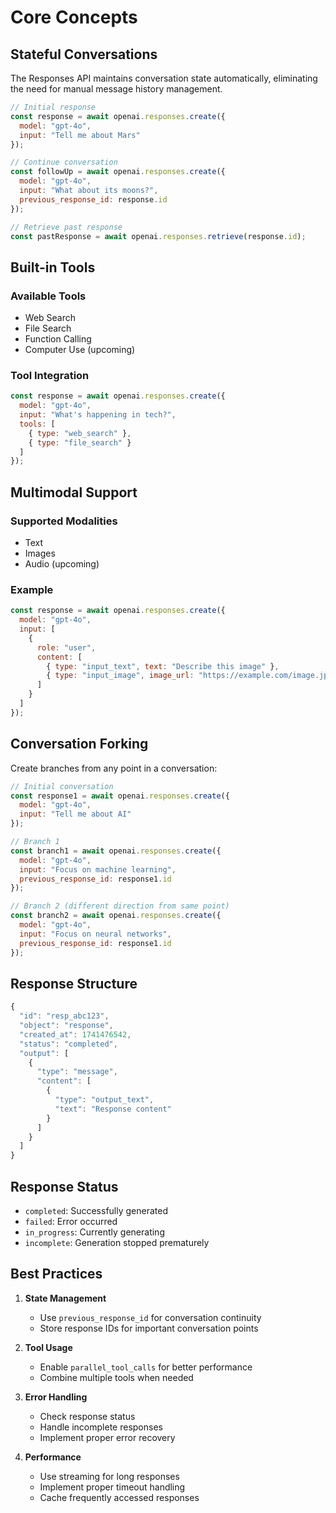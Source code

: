 # Core Concepts

## Stateful Conversations

The Responses API maintains conversation state automatically, eliminating the need for manual message history management.

```javascript
// Initial response
const response = await openai.responses.create({
  model: "gpt-4o",
  input: "Tell me about Mars"
});

// Continue conversation
const followUp = await openai.responses.create({
  model: "gpt-4o",
  input: "What about its moons?",
  previous_response_id: response.id
});

// Retrieve past response
const pastResponse = await openai.responses.retrieve(response.id);
```

## Built-in Tools

### Available Tools
- Web Search
- File Search
- Function Calling
- Computer Use (upcoming)

### Tool Integration
```javascript
const response = await openai.responses.create({
  model: "gpt-4o",
  input: "What's happening in tech?",
  tools: [
    { type: "web_search" },
    { type: "file_search" }
  ]
});
```

## Multimodal Support

### Supported Modalities
- Text
- Images
- Audio (upcoming)

### Example
```javascript
const response = await openai.responses.create({
  model: "gpt-4o",
  input: [
    {
      role: "user",
      content: [
        { type: "input_text", text: "Describe this image" },
        { type: "input_image", image_url: "https://example.com/image.jpg" }
      ]
    }
  ]
});
```

## Conversation Forking

Create branches from any point in a conversation:

```javascript
// Initial conversation
const response1 = await openai.responses.create({
  model: "gpt-4o",
  input: "Tell me about AI"
});

// Branch 1
const branch1 = await openai.responses.create({
  model: "gpt-4o",
  input: "Focus on machine learning",
  previous_response_id: response1.id
});

// Branch 2 (different direction from same point)
const branch2 = await openai.responses.create({
  model: "gpt-4o",
  input: "Focus on neural networks",
  previous_response_id: response1.id
});
```

## Response Structure

```javascript
{
  "id": "resp_abc123",
  "object": "response",
  "created_at": 1741476542,
  "status": "completed",
  "output": [
    {
      "type": "message",
      "content": [
        {
          "type": "output_text",
          "text": "Response content"
        }
      ]
    }
  ]
}
```

## Response Status

- `completed`: Successfully generated
- `failed`: Error occurred
- `in_progress`: Currently generating
- `incomplete`: Generation stopped prematurely

## Best Practices

1. **State Management**
   - Use `previous_response_id` for conversation continuity
   - Store response IDs for important conversation points

2. **Tool Usage**
   - Enable `parallel_tool_calls` for better performance
   - Combine multiple tools when needed

3. **Error Handling**
   - Check response status
   - Handle incomplete responses
   - Implement proper error recovery

4. **Performance**
   - Use streaming for long responses
   - Implement proper timeout handling
   - Cache frequently accessed responses
